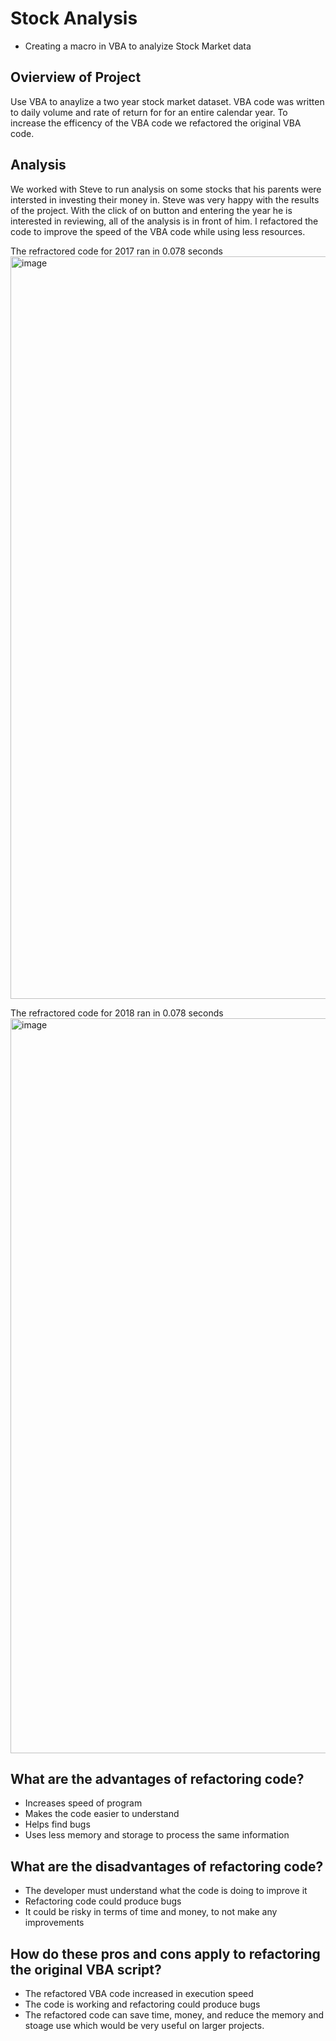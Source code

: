 # Stock Analysis
* Creating a macro in VBA to analyize Stock Market data

## Ovierview of Project
 Use VBA to anaylize a two year stock market dataset. VBA code was written to daily volume and rate of return for for an entire calendar year. To increase the efficency of the VBA code we refactored the original VBA code. 

## Analysis
We worked with Steve to run analysis on some stocks that his parents were intersted in investing their money in. Steve was very happy with the results of the project. With the click of on button and entering the year he is interested in reviewing, all of the analysis is in front of him. I refactored the code to improve the speed of the VBA code while using less resources. 

The refractored code for 2017 ran in 0.078 seconds
<img width="1188" alt="image" src="https://user-images.githubusercontent.com/91449005/154858104-368356fb-9f60-4df5-b32e-2d100a1ddc5d.png">

The refractored code for 2018 ran in 0.078 seconds
<img width="1176" alt="image" src="https://user-images.githubusercontent.com/91449005/154858047-96a7a13a-ba71-4b24-a364-a4acbcc06bdc.png">

## What are the advantages of refactoring code?
- Increases speed of program
- Makes the code easier to understand
- Helps find bugs
- Uses less memory and storage to process the same information

## What are the disadvantages of refactoring code?
- The developer must understand what the code is doing to improve it
- Refactoring code could produce bugs
- It could be risky in terms of time and money, to not make any improvements

## How do these pros and cons apply to refactoring the original VBA script?
- The refactored VBA code increased in execution speed
- The code is working and refactoring could produce bugs
- The refactored code can save time, money, and reduce the memory and stoage use which would be very useful on larger projects.
